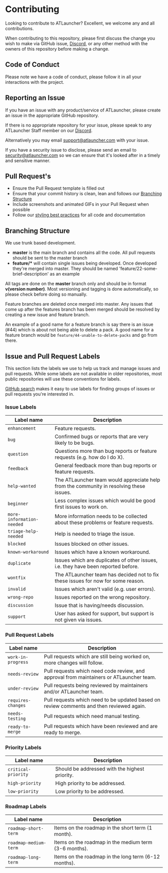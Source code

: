 # Contributing

Looking to contribute to ATLauncher? Excellent, we welcome any and all contributions.

When contributing to this repository, please first discuss the change you wish to make via GitHub issue,
[Discord](https://atl.pw/discord), or any other method with the owners of this repository before making a change.

## Code of Conduct

Please note we have a code of conduct, please follow it in all your interactions with the project.

## Reporting an Issue

If you have an issue with any product/service of ATLauncher, please create an issue in the appropriate GitHub
repository.

If there is no appropriate repository for your issue, please speak to any ATLauncher Staff member on our
[Discord](https://atl.pw/discord).

Alternatively you may email support@atlauncher.com with your issue.

If you have a security issue to disclose, please send an email to security@atlauncher.com so we can ensure that it's
looked after in a timely and sensitive manner.

## Pull Request's

* Ensure the Pull Request template is filled out
* Ensure that your commit history is clean, lean and follows our [Branching Structure](#branching-structure)
* Include screenshots and animated GIFs in your Pull Request when possible
* Follow our [styling best practices](#styling-best-practices) for all code and documentation

## Branching Structure

We use trunk based development.

* **master** is the main branch and contains all the code. All pull requests should be sent to the master branch
* **feature/\*** will contain single issues being developed. Once developed they're merged into master. They should
    be named 'feature/22-some-brief-description' as an example

All tags are done on the **master** branch only and should be in format **v(version number)**. Most versioning and
tagging is done automatically, so please check before doing so manually.

Feature branches are deleted once merged into master. Any issues that come up after the features branch has been
merged should be resolved by creating a new issue and feature branch.

An example of a good name for a feature branch is say there is an issue (#44) which is about not being able to delete a
pack. A good name for a feature branch would be `feature/44-unable-to-delete-packs` and go from there.

## Issue and Pull Request Labels

This section lists the labels we use to help us track and manage issues and pull requests. While some labels are not
available in older repositories, most public repositories will use these conventions for labels.

[GitHub search](https://help.github.com/articles/searching-issues/) makes it easy to use labels for finding groups of
issues or pull requests you're interested in.

### Issue Labels

| Label name                | Description                                                                             |
|---------------------------|-----------------------------------------------------------------------------------------|
| `enhancement`             | Feature requests.                                                                       |
| `bug`                     | Confirmed bugs or reports that are very likely to be bugs.                              |
| `question`                | Questions more than bug reports or feature requests (e.g. how do I do X).               |
| `feedback`                | General feedback more than bug reports or feature requests.                             |
| `help-wanted`             | The ATLauncher team would appreciate help from the community in resolving these issues. |
| `beginner`                | Less complex issues which would be good first issues to work on.                        |
| `more-information-needed` | More information needs to be collected about these problems or feature requests.        |
| `triage-help-needed`      | Help is needed to triage the issue.                                                     |
| `blocked`                 | Issues blocked on other issues.                                                         |
| `known-workaround`        | Issues which have a known workaround.                                                   |
| `duplicate`               | Issues which are duplicates of other issues, i.e. they have been reported before.       |
| `wontfix`                 | The ATLauncher team has decided not to fix these issues for now for some reason.        |
| `invalid`                 | Issues which aren't valid (e.g. user errors).                                           |
| `wrong-repo`              | Issues reported on the wrong repository.                                                |
| `discussion`              | Issue that is having/needs discussion.                                                  |
| `support`                 | User has asked for support, but support is not given via issues.                        |

### Pull Request Labels

| Label name         | Description                                                                              |
|--------------------|------------------------------------------------------------------------------------------|
| `work-in-progress` | Pull requests which are still being worked on, more changes will follow.                 |
| `needs-review`     | Pull requests which need code review, and approval from maintainers or ATLauncher team.  |
| `under-review`     | Pull requests being reviewed by maintainers and/or ATLauncher team.                      |
| `requires-changes` | Pull requests which need to be updated based on review comments and then reviewed again. |
| `needs-testing`    | Pull requests which need manual testing.                                                 |
| `ready-to-merge`   | Pull requests which have been reviewed and are ready to merge.                           |

### Priority Labels

| Label name          | Description                                    |
|---------------------|------------------------------------------------|
| `critical-priority` | Should be addressed with the highest priority. |
| `high-priority`     | High priority to be addressed.                 |
| `low-priority`      | Low priority to be addressed.                  |

### Roadmap Labels

| Label name            | Description                                           |
|-----------------------|-------------------------------------------------------|
| `roadmap-short-term`  | Items on the roadmap in the short term (1 month).     |
| `roadmap-medium-term` | Items on the roadmap in the medium term (3-6 months). |
| `roadmap-long-term`   | Items on the roadmap in the long term (6-12 months).  |
